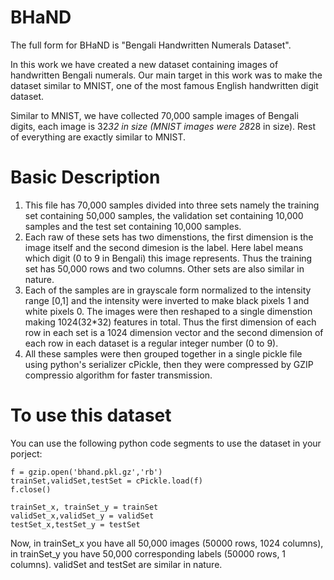 # BHaND

The full form for BHaND is "Bengali Handwritten Numerals Dataset".

In this work we have created a new dataset containing images of handwritten Bengali numerals. Our main target in this work was to make the dataset similar to MNIST, one of the most famous English handwritten digit dataset.

Similar to MNIST, we have collected 70,000 sample images of Bengali digits, each image is 32*32 in size (MNIST images were 28*28 in size). Rest of everything are exactly similar to MNIST.

# Basic Description

1. This file has 70,000 samples divided into three sets namely the training set containing 50,000 samples, the validation set containing 10,000 samples and the test set containing 10,000 samples.
2. Each raw of these sets has two dimenstions, the first dimension is the image itself and the second dimesion is the label. Here label means which digit (0 to 9 in Bengali) this image represents. Thus the training set has 50,000 rows and two columns. Other sets are also similar in nature.
3. Each of the samples are in grayscale form normalized to the intensity range [0,1] and the intensity were inverted to make black pixels 1 and white pixels 0. The images were then reshaped to a single dimenstion making 1024(32*32) features in total. Thus the first dimension of each row in each set is a 1024 dimension vector and the second dimension of each row in each dataset is a regular integer number (0 to 9).
4. All these samples were then grouped together in a single pickle file using python's serializer cPickle, then they were compressed by GZIP compressio algorithm for faster transmission.

# To use this dataset
You can use the following python code segments to use the dataset in your porject:

```
f = gzip.open('bhand.pkl.gz','rb')
trainSet,validSet,testSet = cPickle.load(f)
f.close()

trainSet_x, trainSet_y = trainSet
validSet_x,validSet_y = validSet
testSet_x,testSet_y = testSet
```
Now, in trainSet_x you have all 50,000 images (50000 rows, 1024 columns), in trainSet_y you have 50,000 corresponding labels (50000 rows, 1 columns). validSet and testSet are similar in nature.
